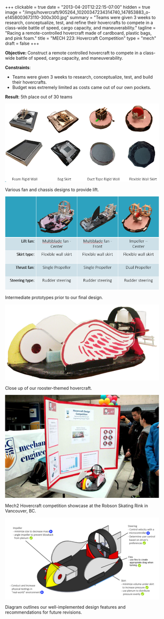 +++
clickable = true
date = "2013-04-20T12:22:15-07:00"
hidden = true
image = "/imgs/hovercraft/905264_10200347234314740_147853883_o-e1458003673110-300x300.jpg"
summary = "Teams were given 3 weeks to research, conceptualize, test, and refine their hovercrafts to compete in a class-wide battle of speed, cargo capacity, and maneuverability."
tagline = "Racing a remote-controlled hovercraft made of cardboard, plastic bags, and pink foam."
title = "MECH 223: Hovercraft Competition"
type = "mech"
draft = false
+++

<p><strong>Objective: </strong>Construct a remote controlled hovercraft to compete in a class-wide battle of speed, cargo capacity, and maneuverability.</p>

<p><strong>Constraints</strong>:</p>
<ul>
	<li>Teams were given 3 weeks to research, conceptualize, test, and build their hovercrafts.</li>
	<li>Budget was extremely limited as costs came out of our own pockets.</li>
</ul>
<p><strong>Result</strong>: 5th place out of 30 teams</p>

<a><img class="img-responsive img-content" src="/imgs/hovercraft/Lift-tests.png" /></a>
<p class="caption">Various fan and chassis designs to provide lift.</p>

<a><img class="img-responsive img-content" src="/imgs/hovercraft/Prototypes.png" /></a>
<p class="caption">Intermediate prototypes prior to our final design.</p>

<a><img class="img-responsive img-content" src="/imgs/hovercraft/Final-Picture1.png" /></a>
<p class="caption">Close up of our rooster-themed hovercraft.</p>

<a><img class="img-responsive img-content" src="/imgs/hovercraft/902707_10200373195283748_1412416824_o-1024x683.jpg" /></a>
<p class="caption">Mech2 Hovercraft competition showcase at the Robson Skating Rink in Vancouver, BC.</p>

<a><img class="img-responsive img-content" src="/imgs/hovercraft/Recommendations1-1024x544.png" /></a>
<p class="caption">Diagram outlines our well-implemented design features and recommendations for future revisions.</p>